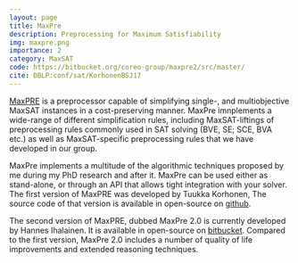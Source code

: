 ```yaml
---
layout: page
title: MaxPre
description: Preprocessing for Maximum Satisfiability
img: maxpre.png
importance: 2
category: MaxSAT
code: https://bitbucket.org/coreo-group/maxpre2/src/master/
cite: DBLP:conf/sat/KorhonenBSJ17
---
```


[MaxPRE](https://bitbucket.org/coreo-group/maxpre2/src/master/) is a preprocessor
capable of simplifying single-, and multiobjective MaxSAT instances in a cost-preserving manner.
MaxPre imnplements a wide-range of different simplification rules, including MaxSAT-liftings of preprocessing rules commonly used in SAT solving (BVE, SE; SCE, BVA etc.) as well as MaxSAT-specific preprocessing rules that we have developed in our group.

MaxPre implements a multitude of the algorithmic techniques proposed by me during my PhD research and after it. MaxPre can be used either as stand-alone, or through an API that allows tight integration with your solver. The first version of MaxPRE was developed by Tuukka Korhonen, The source code of that version is available in open-source on [github](https://github.com/Laakeri/maxpre).

The second version of MaxPRE, dubbed MaxPre 2.0 is currently developed by Hannes Ihalainen. It is available in open-source on [bitbucket](https://bitbucket.org/coreo-group/maxpre2/src/master/). Compared to the first version, MaxPre 2.0 includes a number of quality of life improvements and extended reasoning techniques.
